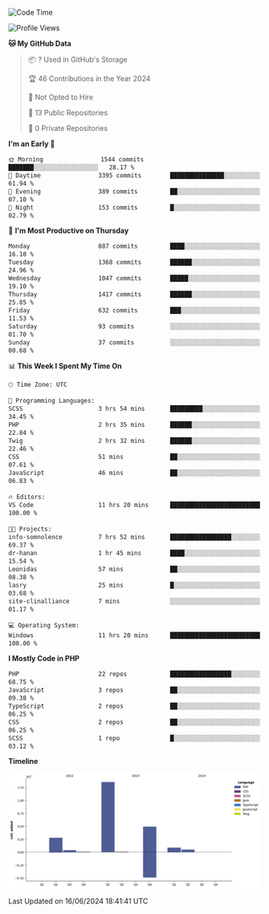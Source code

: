 <!--START_SECTION:waka-->
![Code Time](http://img.shields.io/badge/Code%20Time-1%2C741%20hrs%203%20mins-blue)

![Profile Views](http://img.shields.io/badge/Profile%20Views-0-blue)

**🐱 My GitHub Data** 

> 📦 ? Used in GitHub's Storage 
 > 
> 🏆 46 Contributions in the Year 2024
 > 
> 🚫 Not Opted to Hire
 > 
> 📜 13 Public Repositories 
 > 
> 🔑 0 Private Repositories 
 > 
**I'm an Early 🐤** 

```text
🌞 Morning                1544 commits        ███████░░░░░░░░░░░░░░░░░░   28.17 % 
🌆 Daytime                3395 commits        ███████████████░░░░░░░░░░   61.94 % 
🌃 Evening                389 commits         ██░░░░░░░░░░░░░░░░░░░░░░░   07.10 % 
🌙 Night                  153 commits         █░░░░░░░░░░░░░░░░░░░░░░░░   02.79 % 
```
📅 **I'm Most Productive on Thursday** 

```text
Monday                   887 commits         ████░░░░░░░░░░░░░░░░░░░░░   16.18 % 
Tuesday                  1368 commits        ██████░░░░░░░░░░░░░░░░░░░   24.96 % 
Wednesday                1047 commits        █████░░░░░░░░░░░░░░░░░░░░   19.10 % 
Thursday                 1417 commits        ██████░░░░░░░░░░░░░░░░░░░   25.85 % 
Friday                   632 commits         ███░░░░░░░░░░░░░░░░░░░░░░   11.53 % 
Saturday                 93 commits          ░░░░░░░░░░░░░░░░░░░░░░░░░   01.70 % 
Sunday                   37 commits          ░░░░░░░░░░░░░░░░░░░░░░░░░   00.68 % 
```


📊 **This Week I Spent My Time On** 

```text
🕑︎ Time Zone: UTC

💬 Programming Languages: 
SCSS                     3 hrs 54 mins       █████████░░░░░░░░░░░░░░░░   34.45 % 
PHP                      2 hrs 35 mins       ██████░░░░░░░░░░░░░░░░░░░   22.84 % 
Twig                     2 hrs 32 mins       ██████░░░░░░░░░░░░░░░░░░░   22.46 % 
CSS                      51 mins             ██░░░░░░░░░░░░░░░░░░░░░░░   07.61 % 
JavaScript               46 mins             ██░░░░░░░░░░░░░░░░░░░░░░░   06.83 % 

🔥 Editors: 
VS Code                  11 hrs 20 mins      █████████████████████████   100.00 % 

🐱‍💻 Projects: 
info-somnolence          7 hrs 52 mins       █████████████████░░░░░░░░   69.37 % 
dr-hanan                 1 hr 45 mins        ████░░░░░░░░░░░░░░░░░░░░░   15.54 % 
Leonidas                 57 mins             ██░░░░░░░░░░░░░░░░░░░░░░░   08.38 % 
lasry                    25 mins             █░░░░░░░░░░░░░░░░░░░░░░░░   03.68 % 
site-clinalliance        7 mins              ░░░░░░░░░░░░░░░░░░░░░░░░░   01.17 % 

💻 Operating System: 
Windows                  11 hrs 20 mins      █████████████████████████   100.00 % 
```

**I Mostly Code in PHP** 

```text
PHP                      22 repos            █████████████████░░░░░░░░   68.75 % 
JavaScript               3 repos             ██░░░░░░░░░░░░░░░░░░░░░░░   09.38 % 
TypeScript               2 repos             ██░░░░░░░░░░░░░░░░░░░░░░░   06.25 % 
CSS                      2 repos             ██░░░░░░░░░░░░░░░░░░░░░░░   06.25 % 
SCSS                     1 repo              █░░░░░░░░░░░░░░░░░░░░░░░░   03.12 % 
```



**Timeline**

![Lines of Code chart](https://raw.githubusercontent.com/tahar-elgunaoui/tahar-elgunaoui/main/assets/bar_graph.png)


 Last Updated on 16/06/2024 18:41:41 UTC
<!--END_SECTION:waka-->
